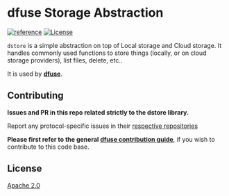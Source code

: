 # dfuse Storage Abstraction
[![reference](https://img.shields.io/badge/godoc-reference-5272B4.svg?style=flat-square)](https://pkg.go.dev/github.com/dfuse-io/dstore)
[![License](https://img.shields.io/badge/License-Apache%202.0-blue.svg)](https://opensource.org/licenses/Apache-2.0)

`dstore` is a simple abstraction on top of Local storage and Cloud
storage. It handles commonly used functions to store things (locally,
or on cloud storage providers), list files, delete, etc..

It is used by **[dfuse](https://github.com/dfuse-io/dfuse)**.


## Contributing

**Issues and PR in this repo related strictly to the dstore library.**

Report any protocol-specific issues in their
[respective repositories](https://github.com/dfuse-io/dfuse#protocols)

**Please first refer to the general
[dfuse contribution guide](https://github.com/dfuse-io/dfuse/blob/master/CONTRIBUTING.md)**,
if you wish to contribute to this code base.


## License

[Apache 2.0](LICENSE)
